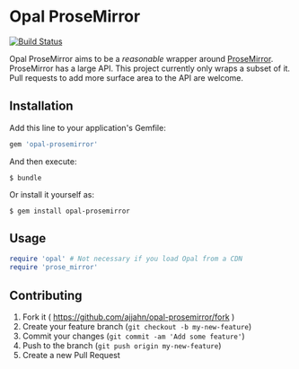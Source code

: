 # Opal ProseMirror

[![Build Status](https://travis-ci.org/ajjahn/opal-prosemirror.svg?branch=master)](https://travis-ci.org/ajjahn/opal-prosemirror)

Opal ProseMirror aims to be a *reasonable* wrapper around
[ProseMirror](https://github.com/prosemirror/prosemirror). ProseMirror has a
large API. This project currently only wraps a subset of it. Pull requests to
add more surface area to the API are welcome.

## Installation

Add this line to your application's Gemfile:

```ruby
gem 'opal-prosemirror'
```

And then execute:

    $ bundle

Or install it yourself as:

    $ gem install opal-prosemirror

## Usage

```ruby
require 'opal' # Not necessary if you load Opal from a CDN
require 'prose_mirror'
```

## Contributing

1. Fork it ( https://github.com/ajjahn/opal-prosemirror/fork )
2. Create your feature branch (`git checkout -b my-new-feature`)
3. Commit your changes (`git commit -am 'Add some feature'`)
4. Push to the branch (`git push origin my-new-feature`)
5. Create a new Pull Request
